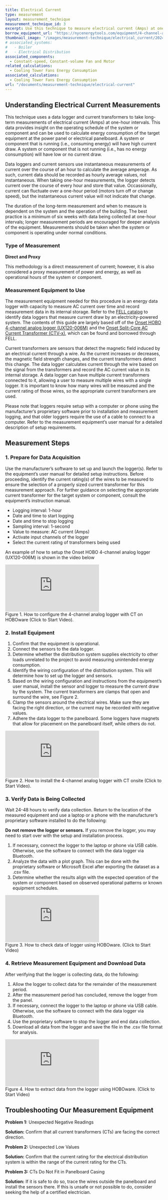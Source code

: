 ```yaml
---
title: Electrical Current
type: measurement
layout: measurement_technique
measurement_technique_id: 3
excerpt: Use this technique to measure electrical current (Amps) at one-hour intervals with a data logger.
borrow_equipment_url: "https://nycenergytools.com/equipment/4-channel-analog-data-logger/"
thumbnail_image: "/images/measurement-technique/electrical_current/2024_0410_electrical current MT_thumbnail.jpeg"
# associated_systems:
#   - Boiler
#   - Electrical Distribution
associated_components:
  - Constant-speed, Constant-volume Fan and Motor
related_calculations:
  - Cooling Tower Fans Energy Consumption
associated_calculations:
  - Cooling Tower Fans Energy Consumption
url: "/documents/measurement-technique/electrical-current"
---
```


## Understanding Electrical Current Measurements

This technique uses a data logger and current transformers to take long-term measurements of electrical current (Amps) at one-hour intervals. This data provides insight on the operating schedule of the system or component and can be used to calculate energy consumption of the target equipment at the power panel or electrical panelboard. A system or component that is running (i.e., consuming energy) will have high current draw. A system or component that is not running (i.e., has no energy consumption) will have low or no current draw.  

Data loggers and current sensors use instantaneous measurements of current over the course of an hour to calculate the average amperage. As such, current data should be recorded as hourly average values, not instantaneous. When taking one-hour measurements, the logger detects current over the course of every hour and store that value. Occassionally, current can fluctuate over a one-hour period (motors turn off or change speed), but the instantaneous current value will not indicate that change.  

The duration of the long-term measurement and when to measure is dependent on the system and the operation of the building. The best practice is a minimum of six weeks with data being collected at one-hour intervals; longer measurement periods are encouraged for deeper analysis of the equipment. Measurements should be taken when the system or component is operating under normal conditions.

### Type of Measurement

<strong>Direct and Proxy</strong>

This methodology is a direct measurement of current; however, it is also considered a proxy measurement of power and energy, as well as operational hours of the system or component.

### Measurement Equipment to Use

The measurement equipment needed for this procedure is an energy data logger with capacity to measure AC current over time and record measurement data in its internal storage. Refer to the [FELL catalog](https://nycenergytools.com/equipment/?_measurement_type=energy&_equipment_type=logger) to identify data loggers that measure current draw by an electricity-powered system. The contents of this guide are largely based off of the [Onset HOBO 4-channel analog logger (UX120-006M)](https://nycenergytools.com/equipment/4-channel-analog-data-logger/) and the [Onset Split-Core AC Current Transformer (CTV-x)](https://nycenergytools.com/equipment/?_search_equipment=split%20core), which can be found and borrowed through FELL. 

Current transformers are sensors that detect the magnetic field induced by an electrical current through a wire. As the current increases or decreases, the magnetic field strength changes, and the current transformers detect this change. The data logger calculates current through the wire based on the signal from the transformers and record the AC current value in its internal storage. A data logger can have multiple current transformers connected to it, allowing a user to measure multiple wires with a single logger. It is important to know how many wires will be measured and the current rating of those wires, so the appropriate current transformers are used.  

Please note that loggers require setup with a computer or phone using the manufacturer’s proprietary software prior to installation and measurement logging, and that older loggers require the use of a cable to connect to a computer. Refer to the measurement equipment’s user manual for a detailed description of setup requirements. 

## Measurement Steps

### 1. Prepare for Data Acquisition

Use the manufacturer’s software to set up and launch the logger(s). Refer to the equipment’s user manual for detailed setup instructions. Before proceeding, identify the current rating(s) of the wires to be measured to ensure the selection of a properly sized current transformer for this measurement approach. For further guidance on selecting the appropriate current transformer for the target system or component, consult the equipment’s instruction manual.  

- Logging interval: 1-hour
- Date and time to start logging
- Date and time to stop logging
- Sampling interval: 1-second
- Value to measure: AC current (Amps)
- Activate input channels of the logger
- Select the current rating of transformers being used

An example of how to setup the Onset HOBO 4-channel analog logger (UX120-006M) is shown in the video below 

<iframe class ="video" src="https://www.youtube.com/embed/fUjz0qj7GVM?si=tSIiXYE0bUuRB5LX" title="YouTube video player" frameborder="0" allow="accelerometer; autoplay; clipboard-write; encrypted-media; gyroscope; picture-in-picture; web-share" allowfullscreen></iframe>
<figcaption class="figure-caption text-left">Figure 1. How to configure the 4-channel analog logger with CT on HOBOware (Click to Start Video).</figcaption>

### 2. Install Equipment

1. Confirm that the equipment is operational.
2. Connect the sensors to the data logger.
3. Determine whether the distribution system supplies electricity to other loads unrelated to the project to avoid measuring unintended energy consumption.
4. Identify the wiring configuration of the distribution system. This will determine how to set up the logger and sensors.
5. Based on the wiring configuration and instructions from the equipment’s user manual, install the sensor and logger to measure the current draw by the system. The current transformers are clamps that open and surround the wire, see Figure 2.
6. Clamp the sensors around the electrical wires. Make sure they are facing the right direction, or the current may be recorded with negative values.
7. Adhere the data logger to the panelboard. Some loggers have magnets that allow for placement on the panelboard itself, while others do not.

<iframe class ="video" src="https://www.youtube.com/embed/FWgM0-VSlEQ?si=B_0BwGasy2X2L-pc" title="YouTube video player" frameborder="0" allow="accelerometer; autoplay; clipboard-write; encrypted-media; gyroscope; picture-in-picture; web-share" allowfullscreen></iframe>
<figcaption class="figure-caption text-left">Figure 2. How to install the 4-channel analog logger with CT onsite (Click to Start Video).</figcaption>

### 3. Verify Data is Being Collected

Wait 24-48 hours to verify data collection. Return to the location of the measured equipment and use a laptop or a phone with the manufacturer’s proprietary software installed to do the following:

<div class="alert alert-warning" role="alert">
<strong>Do not remove the logger or sensors.</strong> If you remove the logger, you may need to start over with the setup and installation process.
</div>

1. If necessary, connect the logger to the laptop or phone via USB cable. Otherwise, use the software to connect with the data logger via Bluetooth.
2. Analyze the data with a plot graph. This can be done with the proprietary software or Microsoft Excel after exporting the dataset as a .csv file.
3. Determine whether the results align with the expected operation of the system or component based on observed operational patterns or known equipment schedules.

<iframe class ="video" src="https://www.youtube.com/embed/KyLO5ARQbuA?si=y6RlF5ZOMLpWvEB2" title="YouTube video player" frameborder="0" allow="accelerometer; autoplay; clipboard-write; encrypted-media; gyroscope; picture-in-picture; web-share" allowfullscreen></iframe>
<figcaption class="figure-caption text-left">Figure 3. How to check data of logger using HOBOware. (Click to Start Video)</figcaption>

### 4. Retrieve Measurement Equipment and Download Data

After verifying that the logger is collecting data, do the following: 

1. Allow the logger to collect data for the remainder of the measurement period.
2. After the measurement period has concluded, remove the logger from the panel.
3. If necessary, connect the logger to the laptop or phone via USB cable. Otherwise, use the software to connect with the data logger via Bluetooth.
4. Use the proprietary software to stop the logger and end data collection.  
5. Download all data from the logger and save the file in the .csv file format for analysis.

<iframe class ="video" src="https://www.youtube.com/embed/47hqmeOh5X4?si=VMH71cMG6C5e9jmc" title="YouTube video player" frameborder="0" allow="accelerometer; autoplay; clipboard-write; encrypted-media; gyroscope; picture-in-picture; web-share" allowfullscreen></iframe>
<figcaption class="figure-caption text-left">Figure 4. How to extract data from the logger using HOBOware. (Click to Start Video)</figcaption>

## Troubleshooting Our Measurement Equipment

<strong>Problem 1:</strong> Unexpected Negative Readings

<div class="alert alert-warning" role="alert">
<strong>Solution:</strong> Confirm that all current transformers (CTs) are facing the correct direction.
</div>

<strong>Problem 2:</strong> Unexpected Low Values

<div class="alert alert-warning" role="alert">
<strong>Solution:</strong> Confirm that the current rating for the electrical distribution system is within the range of the current rating for the CTs.
</div>

<strong>Problem 3:</strong> CTs Do Not Fit in Panelboard Casing

<div class="alert alert-warning" role="alert">
<strong>Solution:</strong> If it is safe to do so, trace the wires outside the panelboard and install the sensors there. If this is unsafe or not possible to do, consider seeking the help of a certified electrician.
</div>

